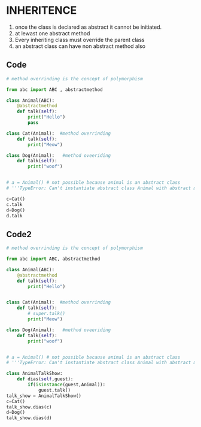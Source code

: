 #  INHERITENCE

1. once the class is declared as abstract it cannot be initiated.
2. at lewast one abstract method
3. Every inheriting class must override the parent class
4. an abstract class can have non abstract method also  

## Code
```py
# method overrinding is the concept of polymorphism

from abc import ABC , abstractmethod

class Animal(ABC):
    @abstractmethod
    def talk(self):
        print("Hello")
        pass

class Cat(Animal):  #method overrinding 
    def talk(self):
        print("Meow")

class Dog(Animal):   #method oveeriding
    def talk(self):
        print("woof")


# a = Animal() # not possible because animal is an abstract class
# '''TypeError: Can't instantiate abstract class Animal with abstract method talk  '''

c=Cat()
c.talk
d=Dog()
d.talk
```

## Code2
```py
# method overrinding is the concept of polymorphism

from abc import ABC, abstractmethod

class Animal(ABC):
    @abstractmethod
    def talk(self):
        print("Hello")


class Cat(Animal):  #method overrinding
    def talk(self):
        # super.talk()
        print("Meow")

class Dog(Animal):   #method oveeriding
    def talk(self):
        print("woof")


# a = Animal() # not possible because animal is an abstract class
# '''TypeError: Can't instantiate abstract class Animal with abstract method talk  '''

class AnimalTalkShow:
    def dias(self,guest):
        if(isinstance(guest,Animal)):
            guest.talk()
talk_show = AnimalTalkShow()
c=Cat()
talk_show.dias(c)
d=Dog()
talk_show.dias(d)
```